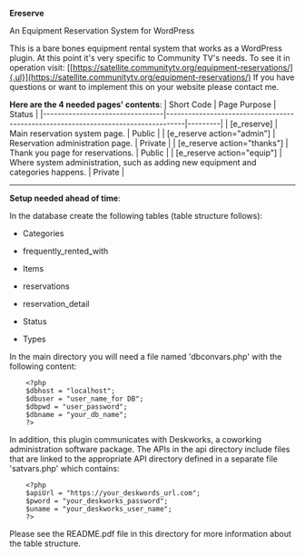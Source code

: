 **Ereserve**

An Equipment Reservation System for WordPress

This is a bare bones equipment rental system that works as a WordPress
plugin. At this point it's very specific to Community TV's needs. To see
it in operation visit:
[[https://satellite.communitytv.org/equipment-reservations/]{.ul}](https://satellite.communitytv.org/equipment-reservations/)
If you have questions or want to implement this on your website please
contact me.

**Here are the 4 needed pages' contents**:
 | Short Code                      | Page Purpose                                                                      | Status  |
|---------------------------------|-----------------------------------------------------------------------------------|---------|
| \[e_reserve\]                   | Main reservation system page.                                                     | Public  |
| \[e_reserve action=\"admin\"\]  | Reservation administration page.                                                  | Private |
| \[e_reserve action=\"thanks\"\] | Thank you page for reservations.                                                  | Public  |
| \[e_reserve action=\"equip\"\]  | Where system administration, such as adding new equipment and categories happens. | Private |
  --------------------------------- ----------------------------------------------------------------------------------- ---------

**Setup needed ahead of time**:

In the database create the following tables (table structure follows):

-   Categories

-   frequently_rented_with

-   Items

-   reservations

-   reservation_detail

-   Status

-   Types

In the main directory you will need a file named 'dbconvars.php' with
the following content:
```
    <?php
    $dbhost = "localhost";
    $dbuser = "user_name_for DB";
    $dbpwd = "user_password";
    $dbname = "your_db_name";
    ?>
```
In addition, this plugin communicates with Deskworks, a coworking
administration software package. The APIs in the api directory include
files that are linked to the appropriate API directory defined in a
separate file 'satvars.php' which contains:
```
    <?php
    $apiUrl = "https://your_deskwords_url.com";
    $pword = "your_deskworks_password";
    $uname = "your_deskworks_user_name";
    ?>
```
Please see the README.pdf file in this directory for more information about the table structure.
